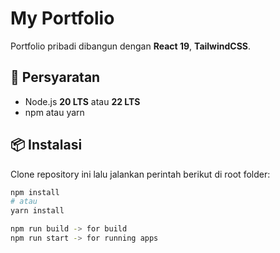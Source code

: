 # My Portfolio

Portfolio pribadi dibangun dengan **React 19**, **TailwindCSS**.

## 🚀 Persyaratan
- Node.js **20 LTS** atau **22 LTS**
- npm atau yarn

## 📦 Instalasi
Clone repository ini lalu jalankan perintah berikut di root folder:

```bash
npm install
# atau
yarn install

npm run build -> for build
npm run start -> for running apps
